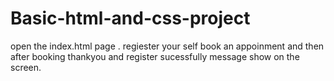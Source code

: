 # Basic-html-and-css-project
open the index.html page .
regiester your self
book an appoinment
and then after booking thankyou and register sucessfully message show on the screen.
